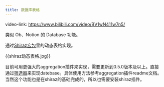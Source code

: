 ```yaml
---
title: 数据库表格
---
```


video-link: <https://www.bilibili.com/video/BV1wN411w7n5/>

类似 Ob、Notion 的 Database 功能。

通过[Shiraz宏包](#Shiraz%E5%AE%8F%E5%8C%85)里的动态表格实现。

{{shiraz动态表格.jpg}}

目前可用更强大的aggregation插件来实现，需要更新到0.5.0版本及以上。直接通过[筛选器](#%E7%AD%9B%E9%80%89%E5%99%A8)来实现datebase。具体使用方法参考aggregation插件readme文档。当然这个功能也是在shiraz的基础完成的，所以也需要安装shiraz插件。